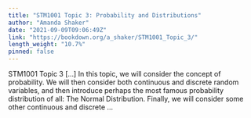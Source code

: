 ```yaml
---
title: "STM1001 Topic 3: Probability and Distributions"
author: "Amanda Shaker"
date: "2021-09-09T09:06:49Z"
link: "https://bookdown.org/a_shaker/STM1001_Topic_3/"
length_weight: "10.7%"
pinned: false
---
```


STM1001 Topic 3 [...] In this topic, we will consider the concept of probability. We will then consider both continuous and discrete random variables, and then introduce perhaps the most famous probability distribution of all: The Normal Distribution. Finally, we will consider some other continuous and discrete ...
